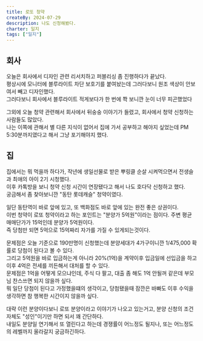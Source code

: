 ```yaml
---
title: 로또 청약
createBy: 2024-07-29
description: 나도 신청해봤다.
charter: 일지
tags: ["일지"]
---
```


## 회사

오늘은 회사에서 디자인 관련 리서치하고 퍼블리싱 좀 진행하다가 끝났다.  
평상시에 모니터에 블루라이트 차단 보호기를 붙여놨는데 그러다보니 원조 색상이 안보여서 빼고 디자인했다.  
그러다보니 회사에서 블루라이트 적게보다가 한 번에 쫙 보니깐 눈이 너무 피곤했었다

그외에 오늘 청약 관련해서 회사에서 뒤숭숭 이야기가 들렸고, 회사에서 청약 신청하는 사람들도 많았다.  
나는 이쪽에 관해서 별 다른 지식이 없어서 집에 가서 공부하고 해야지 싶었는데 PM 5:30분까지였다고 해서 그냥 포기해야지 했다.

## 집

집에서는 뭐 먹을까 하다가, 작년에 생일선물로 받은 뿌링클 순살 시켜먹으면서 전생슬과 최애의 아이 2기 시청했다.  
이후 카톡방을 보니 청약 신청 시간이 연장됐다고 해서 나도 호다닥 신청하고 했다.  
궁금해서 좀 찾아보니깐 "동탄 롯데캐슬" 청약이였다.

일단 동탄역이 바로 앞에 있고, 또 백화점도 바로 앞에 있는 완전 좋은 상권이다.  
이번 청약이 로또 청약이라고 하는 포인트는 "분양가 5억원"이라는 점이다. 주변 평균 매매단가가 15억인데 분양가 5억원이다.  
즉 당첨만 되면 5억으로 15억짜리 자가를 가질 수 있게되는것이다.

문제점은 오늘 기준으로 190만명이 신청했는데 분양세대가 4가구이니깐 1/475,000 확률로 당첨이 된다고 볼 수 있다.  
그리고 5억원을 바로 입금하는게 아니라 20%(1억)을 계약이후 입금일에 선입금을 하고 이후 4억은 전세를 끼든해서 대처를 할 수 있다.  
문제점은 1억을 어떻게 모으냐인데, 주식 다 팔고, 대출 좀 해도 1억 안될꺼 같은데 부모님 찬스쓰면 되지 않을까 싶다.  
뭐 일단 당첨이 된다고 가정했을떄의 생각이고, 당첨됐을때 잠깐은 바빠도 이후 수익을 생각하면 참 행복한 시간이지 않을까 싶다.

대략 이런 분양이다보니 로또 분양이라고 이야기가 나오고 있는거고, 분양 신청의 조건 자체도 "성인"이기만 하면 되서 꽤 간단하다.  
내일도 분양일 연기해서 또 열린다고 하는데 경쟁률이 어느정도 될지나, 또는 어느정도의 레벨까지 올라갈지 궁금하긴하다.
